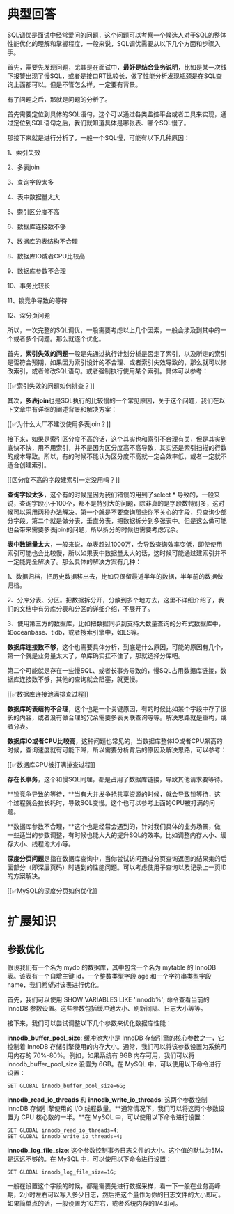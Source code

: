 # 典型回答


SQL调优是面试中经常爱问的问题，这个问题可以考察一个候选人对于SQL的整体性能优化的理解和掌握程度，一般来说，SQL调优需要从以下几个方面和步骤入手。



首先，需要先发现问题，尤其是在面试中，**最好是结合业务说明**，比如是某一次线下报警出现了慢SQL，或者是接口RT比较长，做了性能分析发现瓶颈是在SQL查询上面都可以。但是不管怎么样，一定要有背景。



有了问题之后，那就是问题的分析了。



首先需要定位到具体的SQL语句，这个可以通过各类监控平台或者工具来实现，通过定位到SQL语句之后，我们就知道具体是哪张表、哪个SQL慢了。



那接下来就是进行分析了，一般一个SQL慢，可能有以下几种原因：



1、索引失效

2、多表join

3、查询字段太多

4、表中数据量太大

5、索引区分度不高

6、数据库连接数不够

7、数据库的表结构不合理

8、数据库IO或者CPU比较高

9、数据库参数不合理

10、事务比较长

11、锁竞争导致的等待

12、深分页问题



所以，一次完整的SQL调优，一般需要考虑以上几个因素，一般会涉及到其中的一个或者多个问题。那么就逐个优化。





首先，**索引失效的问题**一般是先通过执行计划分析是否走了索引，以及所走的索引是否符合预期，如果因为索引设计的不合理、或者索引失效导致的，那么就可以修改索引，或者修改SQL语句。或者强制执行使用某个索引。具体可以参考：



[[✅索引失效的问题如何排查？]]



其次，**多表join**也是SQL执行的比较慢的一个常见原因，关于这个问题，我们在以下文章中有详细的阐述背景和解决方案：



[[✅为什么大厂不建议使用多表join？]]



接下来，如果是索引区分度不高的话，这个其实也和索引不合理有关，但是其实到底快不快，用不用索引，并不是因为区分度高不高导致，其实还是索引扫描的行数的成本导致。所以，有的时候不能认为区分度不高就一定会效率低，或者一定就不适合创建索引。



[[区分度不高的字段建索引一定没用吗？]]



**查询字段太多**，这个有的时候是因为我们错误的用到了select * 导致的，一般来说，查询字段小于100个，都不是特别大的问题，除非真的是字段数特别多，这时候可以采用两种办法解决。第一个就是不要查询那些你不关心的字段，只查询少部分字段。第二个就是做分表，垂直分表，把数据拆分到多张表中。但是这么做可能也会带来需要多表join的问题，所以拆分的时候也需要考虑冗余。



**表中数据量太大**，一般来说，单表超过1000万，会导致查询效率变低，即使使用索引可能也会比较慢，所以如果表中数据量太大的话，这时候可能通过建索引并不一定能完全解决了。那么具体的解决方案有几种：



1、数据归档，把历史数据移出去，比如只保留最近半年的数据，半年前的数据做归档。

2、分库分表、分区。把数据拆分开，分散到多个地方去，这里不详细介绍了，我们的文档中有分库分表和分区的详细介绍，不展开了。

3、使用第三方的数据库，比如把数据同步到支持大数量查询的分布式数据库中，如oceanbase、tidb，或者搜索引擎中，如ES等。



**数据库连接数不够**，这个也需要具体分析，到底是什么原因，可能的原因有几个，第一个就是业务量太大了，单库确实扛不住了，那就选择分库吧。



第二个可能就是存在一些慢SQL、或者长事务导致的，慢SQL占用数据库链接，数据库连接数不够，其他的查询就会阻塞，就更慢。



[[✅数据库连接池满排查过程]]



**数据库的表结构不合理**，这个也是一个关键原因，有的时候比如某个字段中存了很长的内容，或者没有做合理的冗余需要多表关联查询等等。解决思路就是重构，或者分表。



**数据库IO或者CPU比较高**，这种问题也常见的，当数据库整体IO或者CPU飙高的时候，查询速度就有可能下降，所以需要分析背后的原因及解决思路，可以参考：



[[✅数据库CPU被打满排查过程]]



**存在长事务**，这个和慢SQL同理，都是占用了数据库链接，导致其他请求要等待。



**锁竞争导致的等待，**当有大并发争抢共享资源的时候，就会导致锁等待，这个过程就会拉长耗时，导致SQL变慢。这个也可以参考上面的CPU被打满的问题。



**数据库参数不合理，**这个也是经常会遇到的，针对我们具体的业务场景，做一些适当的参数调整，有时候也能大大的提升SQL的效率。比如调整内存大小、缓存大小、线程池大小等。



**深度分页问题**是指在数据库查询中，当你尝试访问通过分页查询返回的结果集的后面部分（即深层页码）时遇到的性能问题。可以考虑使用子查询以及记录上一页ID的方案解决。



[[✅MySQL的深度分页如何优化]]



# 扩展知识


## 参数优化


假设我们有一个名为 mydb 的数据库，其中包含一个名为 mytable 的 InnoDB 表。该表有一个自增主键 id，一个整数类型字段 age 和一个字符串类型字段 name，我们希望对该表进行优化。



首先，我们可以使用 SHOW VARIABLES LIKE 'innodb%'; 命令查看当前的 InnoDB 参数设置。这些参数包括缓冲池大小、刷新间隔、日志大小等等。



接下来，我们可以尝试调整以下几个参数来优化数据库性能：



**innodb_buffer_pool_size**: 缓冲池大小是 InnoDB 存储引擎的核心参数之一，它控制着 InnoDB 存储引擎使用的内存大小。通常，我们可以将该参数设置为系统可用内存的 70%-80%。例如，如果系统有 8GB 内存可用，我们可以将 innodb_buffer_pool_size 设置为 6GB。在 MySQL 中，可以使用以下命令进行设置：



```plain
SET GLOBAL innodb_buffer_pool_size=6G;
```





**innodb_read_io_threads** 和 **innodb_write_io_threads**: 这两个参数控制 InnoDB 存储引擎使用的 I/O 线程数量。**通常情况下，我们可以将这两个参数设置为 CPU 核心数的一半。**在 MySQL 中，可以使用以下命令进行设置：



```plain
SET GLOBAL innodb_read_io_threads=4;
SET GLOBAL innodb_write_io_threads=4;

```





**innodb_log_file_size**: 这个参数控制事务日志文件的大小。这个值的默认为5M，是远远不够的。在 MySQL 中，可以使用以下命令进行设置：



```plain
SET GLOBAL innodb_log_file_size=1G;
```



一般在设置这个字段的时候，都是需要先进行数据采样，看一下一般在业务高峰期，2小时左右可以写入多少日志，然后把这个量作为你的日志文件的大小即可。如果简单点的话，一般设置为1G左右，或者系统内存的1/4即可。





